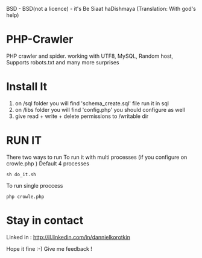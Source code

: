 BSD - BSD(not a licence) - it's Be Siaat haDishmaya (Translation: With god's help)

PHP-Crawler
===========

PHP crawler and spider. working with UTF8, MySQL, Random host, Supports robots.txt and many more surprises 


Install It
==========

1. on /sql folder you will find 'schema_create.sql' file run it in sql
2. on /libs folder you will find  'config.php' you should configure as well
3. give read + write + delete permissions to /writable dir

RUN IT
======

There two ways to run 
To run it with multi processes (if you configure on crowle.php ) Default 4 processes

	sh do_it.sh 

To run single proccess 
	
	php crowle.php

Stay in contact
===============

Linked in : http://il.linkedin.com/in/dannielkorotkin


Hope it fine :-)
Give me feedback !
